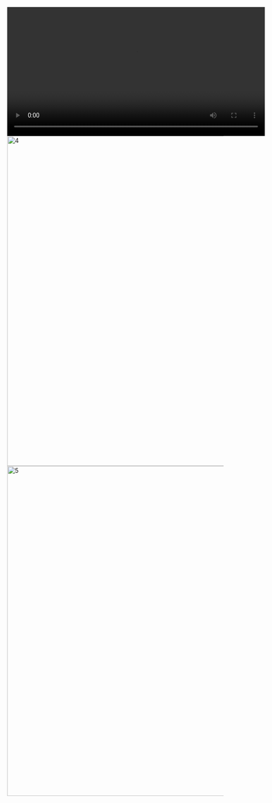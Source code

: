 <video width="600" controls>
  <source src="https://drive.google.com/uc?export=download&id=1p3vXIDBOkkwiuIz9rxV8DoV1UPOCIWZP" type="video/mp4">
  Your browser does not support the video tag.
</video>

<img width="1366" height="768" alt="4" src="https://github.com/user-attachments/assets/40f8d2cd-3d1e-4373-b17b-0dc4c13e9304" />
<img width="1366" height="768" alt="5" src="https://github.com/user-attachments/assets/b3954b4a-a9e1-4111-a388-07c6c9d06536" />

